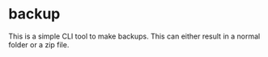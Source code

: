 # backup
This is a simple CLI tool to make backups. This can either result in a normal folder or a zip file.
